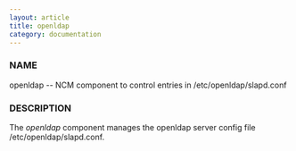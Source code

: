 ```yaml
---
layout: article
title: openldap
category: documentation
---
```

### NAME

openldap -- NCM component to control entries in /etc/openldap/slapd.conf

### DESCRIPTION

The _openldap_ component manages the openldap server config file
/etc/openldap/slapd.conf.
